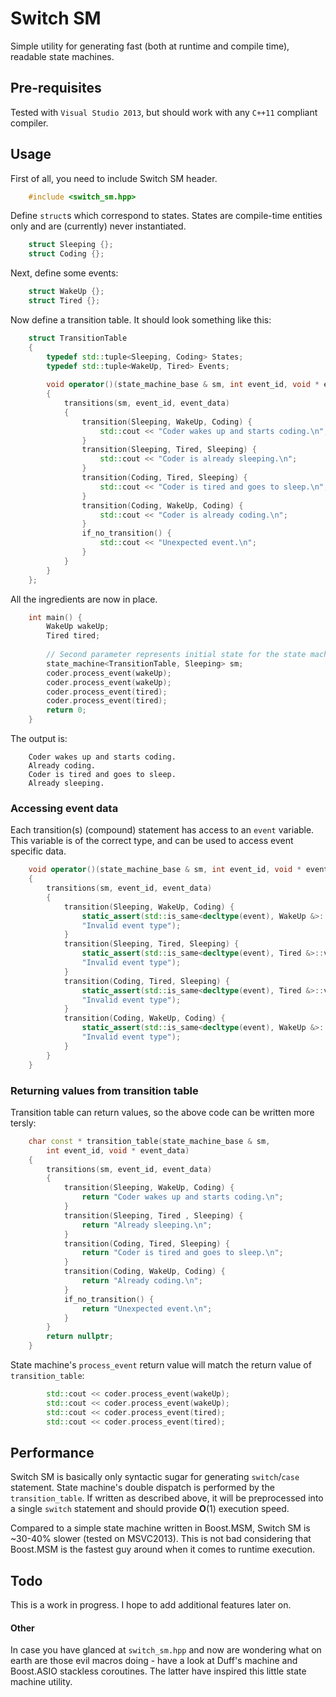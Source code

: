 # Switch SM

Simple utility for generating fast (both at runtime and compile time), readable
state machines.

## Pre-requisites

Tested with `Visual Studio 2013`, but should work with any `C++11` compliant
compiler.

## Usage

First of all, you need to include Switch SM header.

``` cpp
    #include <switch_sm.hpp>
```

Define `struct`s which correspond to states. States are compile-time entities
only and are (currently) never instantiated.

``` cpp
    struct Sleeping {};
    struct Coding {};
```

Next, define some events:

``` cpp
    struct WakeUp {};
    struct Tired {};
```
    
Now define a transition table. It should look something like this:

``` cpp
    struct TransitionTable
    {
        typedef std::tuple<Sleeping, Coding> States;
        typedef std::tuple<WakeUp, Tired> Events;
        
        void operator()(state_machine_base & sm, int event_id, void * event_data)
        {
            transitions(sm, event_id, event_data)
            {
                transition(Sleeping, WakeUp, Coding) {
                    std::cout << "Coder wakes up and starts coding.\n";
                }
                transition(Sleeping, Tired, Sleeping) {
                    std::cout << "Coder is already sleeping.\n";
                }
                transition(Coding, Tired, Sleeping) {
                    std::cout << "Coder is tired and goes to sleep.\n";
                }
                transition(Coding, WakeUp, Coding) {
                    std::cout << "Coder is already coding.\n";
                }
                if_no_transition() {
                    std::cout << "Unexpected event.\n";
                }
            }
        }
    };
```

All the ingredients are now in place.

``` cpp
    int main() {
        WakeUp wakeUp;
        Tired tired;
        
        // Second parameter represents initial state for the state machine.
        state_machine<TransitionTable, Sleeping> sm;
        coder.process_event(wakeUp);
        coder.process_event(wakeUp);
        coder.process_event(tired);
        coder.process_event(tired);
        return 0;
    }
```

The output is:

``` console
    Coder wakes up and starts coding.
    Already coding.
    Coder is tired and goes to sleep.
    Already sleeping.
```

### Accessing event data

Each transition(s) (compound) statement has access to an `event` variable.
This variable is of the correct type, and can be used to access event specific
data.

``` cpp
    void operator()(state_machine_base & sm, int event_id, void * event_data)
    {
        transitions(sm, event_id, event_data)
        {
            transition(Sleeping, WakeUp, Coding) {
                static_assert(std::is_same<decltype(event), WakeUp &>::value,
                "Invalid event type");
            }
            transition(Sleeping, Tired, Sleeping) {
                static_assert(std::is_same<decltype(event), Tired &>::value,
                "Invalid event type");
            }
            transition(Coding, Tired, Sleeping) {
                static_assert(std::is_same<decltype(event), Tired &>::value,
                "Invalid event type");
            }
            transition(Coding, WakeUp, Coding) {
                static_assert(std::is_same<decltype(event), WakeUp &>::value,
                "Invalid event type");
            }
        }
    }
```

### Returning values from transition table

Transition table can return values, so the above code can be written more tersly:

``` cpp
    char const * transition_table(state_machine_base & sm,
        int event_id, void * event_data)
    {
        transitions(sm, event_id, event_data)
        {
            transition(Sleeping, WakeUp, Coding) {
                return "Coder wakes up and starts coding.\n";
            }
            transition(Sleeping, Tired , Sleeping) {
                return "Already sleeping.\n";
            }
            transition(Coding, Tired, Sleeping) {
                return "Coder is tired and goes to sleep.\n";
            }
            transition(Coding, WakeUp, Coding) {
                return "Already coding.\n";
            }
            if_no_transition() {
                return "Unexpected event.\n";
            }
        }
        return nullptr;
    }
```

State machine's `process_event` return value will match the return value of
`transition_table`:

``` cpp
        std::cout << coder.process_event(wakeUp);
        std::cout << coder.process_event(wakeUp);
        std::cout << coder.process_event(tired);
        std::cout << coder.process_event(tired);
```

## Performance

Switch SM is basically only syntactic sugar for generating `switch`/`case`
statement. State machine's double dispatch is performed by the `transition_table`.
If written as described above, it will be preprocessed into a single `switch`
statement and should provide **O**(1) execution speed.

Compared to a simple state machine written in Boost.MSM, Switch SM is ~30-40%
slower (tested on MSVC2013).
This is not bad considering that Boost.MSM is the fastest guy around when it
comes to runtime execution.

## Todo

This is a work in progress. I hope to add additional features later on.

#### Other

In case you have glanced at `switch_sm.hpp` and now are wondering what on earth
are those evil macros doing - have a look at Duff's machine and Boost.ASIO
stackless coroutines. The latter have inspired this little state machine
utility.



